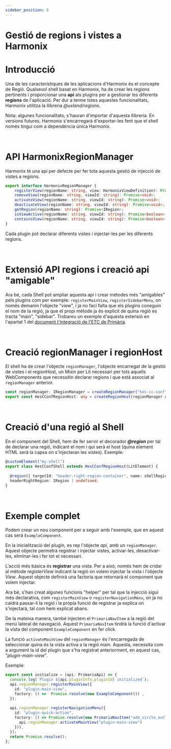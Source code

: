 ```yaml
---
sidebar_position: 8
---
```


# Gestió de regions i vistes a Harmonix

# Introducció

Una de les característiques de les aplicacions d'Harmonix és el concepte de Regió. Qualsevol shell basat en Harmonix, ha de crear les regions pertinents i proporcionar una **api** als plugins per a gestionar les diferents **regions** de l'aplicació. Per dur a terme totes aquestes funcionalitats, Harmonix utilitza la llibreria _@uxland/regions._

Nota: algunes funcionalitats, s'hauran d'importar d'aquesta llibreria. En versions futures, Harmonix s'encarregarà d'exportar-les fent que el shell només tingui com a dependència única Harmonix.

<br/>

# API HarmonixRegionManager

Harmonix té una api per defecte per fer tota aquesta gestió de injecció de vistes a regions.

```typescript
export interface HarmonixRegionManager {
    registerView(regionName: string, view: HarmonixViewDefinition): Promise<void>;
    removeView(regionName: string, viewId: string): Promise<void>;
    activateView(regionName: string, viewId: string): Promise<void>;
    deactivateView(regionName: string, viewId: string): Promise<void>;
    getRegion(regionName: string): Promise<IRegion>;
    isViewActive(regionName: string, viewId: string): Promise<boolean>;
    containsView(regionName: string, viewId: string): Promise<boolean>;
}
```

  

Cada plugin pot declarar diferents vistes i injectar-les per les diferents regions.

<br/>

# Extensió API regions i creació api "amigable"

Ara bé, cada Shell pot ampliar aquesta api i crear mètodes més "amigables" pels plugins com per exemple: `registerMainView`, `registerSidebarMenu`, on només demanin l'objecte "view", i ja no faci falta que els plugins coneguin el nom de la regió, ja que el propi mètode ja és explícit de quina regió es tracta "main", "sidebar". Trobareu un exemple d'aquesta extensió en l'apartat 1 del [document t'integració de l'ETC de Primària](https://doc.clickup.com/9012015559/d/h/8cjgwe7-3532/b3a23bc489160e1).


<br/>

# Creació regionManager i regionHost

El shell ha de crear l'objecte `regionManager`, l'objecte encarregat de la gestió de vistes i el regionHost, un Mixin per Lit necessari per tots aquells WebComponents que necessitin declarar regions i que està associat al `regionManager` anterior.

```typescript
const regionManager: IRegionManager = createRegionManager("hes-cc-conf");
export const HesCConfRegionHost: any = createRegionHost(regionManager as any);
```

<br/>

# Creació d'una regió al Shell

En el component del Shell, hem de fer servir el decorador **_@region_** per tal de declarar una regió, indicant el nom i qui serà el host (quina element HTML serà la capsa on s'injectaran les vistes). Exemple:

```typescript
@customElement("my-shell")
export class HesCConfShell extends HesCConfRegionHost(LitElement) {
  
  @region({ targetId: "header-right-region-container", name: shellRegions.headerRight })
  headerRightRegion: IRegion | undefined;
}
```

<br/>

# Exemple complet

Podem crear un nou component per a seguir amb l'exemple, que en aquest cas serà `ExampleComponent`.

  

En la inicialització del plugin, es rep l'objecte _api_, amb un `regionManager`. Aquest objecte permetrà registrar i injectar vistes, activar-les, desactivar-les, eliminar-les i fer tot el necessari.

  

L'acció més bàsica és **registrar** una vista. Per a això, només hem de cridar al mètode _registerView_ indicant la regió on volem injectar la vista i l'objecte _View_. Aquest objecte definirà una factoria que retornarà el component que volem injectar.

  

Ara bé, s'han creat algunes funcions "helper" per tal que la injecció sigui més declarativa, com `registerMainView` o `registerNavigationMenu`, on ja no caldrà passar-li la regió i la pròpia funció de registrar ja explica on s'injectarà, tal com hem explicat abans.

  

De la mateixa manera, també injectem el `PrimariaNavItem` a la regió del menú lateral de navegació. Aquest `PrimariaNavItem` tindrà la funció d'activar la vista del component `ExampleComponent` en fer click.

  

La funció `activateMainView` del `regionManager` és l'encarregada de seleccionar quina és la vista activa a la regió main. Aquesta, necessita com a argument la id del plugin que s'ha registrat anteriorment, en aquest cas, "_plugin-main-view_".

  

Exemple:

  

```typescript
export const initialize = (api: PrimariaApi) => {
  console.log(`Plugin ${api.pluginInfo.pluginId} initialized`);
  api.regionManager.registerMainView({
    id: "plugin-main-view",
    factory: () =>  Promise.resolve(new ExampleComponent()) ,
  });
  
  api.regionManager.registerNavigationMenu({
    id: "plugin-quick-action",
    factory: () => Promise.resolve(new PrimariaNavItem("add_circle_outline", "Lit plugin", () => {
      api.regionManager.activateMainView("plugin-main-view")
    })),
  });
  return Promise.resolve();
};
```
